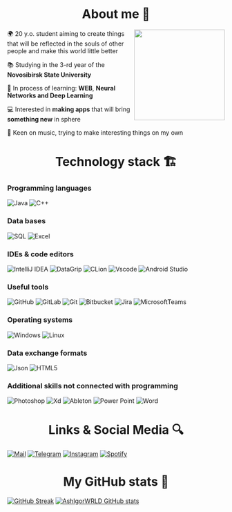 <h1 align="center"> About me 💽 </h1>

<img align="right" src="https://user-images.githubusercontent.com/98206150/153143873-e8756a2f-be80-45ff-93ab-5ce1e91c4761.gif" height="210" />

🌍 20 y.o. student aiming to create things that will be reflected in the souls of other people and make this world little better  

📚 Studying in the 3-rd year of the **Novosibirsk State University**

🌱 In process of learning: **WEB**, **Neural Networks and Deep Learning**

💻 Interested in **making apps** that will bring **something new** in sphere

🎵 Keen on music, trying to make interesting things on my own

<h1 align="center"> Technology stack 🏗️	</h1>

### Programming languages

![Java](https://img.shields.io/badge/-Java-D0D8F7?style=for-the-badge&logo=Java&logoColor=EA2D2F)
![C++](https://img.shields.io/badge/-C++-356094?style=for-the-badge&logo=C&logoColor=FFFFFF)

### Data bases

![SQL](https://img.shields.io/badge/-Postgre_SQL-336791?style=for-the-badge&logo=PostgreSQL&logoColor=FFFFFF)
![Excel](https://img.shields.io/badge/-Excel-007743?style=for-the-badge&logo=MicrosoftExcel&logoColor=FFFFFF)

### IDEs & code editors

![IntelliJ IDEA](https://img.shields.io/badge/-Intellij_idea-BAE1FF?style=for-the-badge&logo=IntellijIdea&logoColor=000000)
![DataGrip](https://img.shields.io/badge/-Data_grip-9378F4?style=for-the-badge&logo=DataGrip&logoColor=000000)
![CLion](https://img.shields.io/badge/-Clion-24C7B5?style=for-the-badge&logo=Clion&logoColor=000000)
![Vscode](https://img.shields.io/badge/-Vscode-2C2C32?style=for-the-badge&logo=VisualStudioCode&logoColor=008BD3)
![Android Studio](https://img.shields.io/badge/-Android_Studio-87BA50?style=for-the-badge&logo=AndroidStudio&logoColor=FFFFFF)

### Useful tools

![GitHub](https://img.shields.io/badge/-GitHub-000000?style=for-the-badge&logo=GitHub&logoColor=FFFFFF)
![GitLab](https://img.shields.io/badge/-GitLab-554488?style=for-the-badge&logo=GitLab&logoColor=FFFFFF)
![Git](https://img.shields.io/badge/-Git-333333?style=for-the-badge&logo=Git&logoColor=F05134)
![Bitbucket](https://img.shields.io/badge/-Bitbucket-0D56C9?style=for-the-badge&logo=Bitbucket&logoColor=FBFFFF)
![Jira](https://img.shields.io/badge/-Jira-0052CC?style=for-the-badge&logo=Jira&logoColor=FFFFFF)
![MicrosoftTeams](https://img.shields.io/badge/-Microsoft_Teams-6E76D4?style=for-the-badge&logo=MicrosoftTeams&logoColor=FFFFFF)

### Operating systems
![Windows](https://img.shields.io/badge/-Windows-4D82E0?style=for-the-badge&logo=Windows&logoColor=FFFFFF)
![Linux](https://img.shields.io/badge/-Linux-7F88A3?style=for-the-badge&logo=Linux&logoColor=000000)

### Data exchange formats

![Json](https://img.shields.io/badge/-Json-0070C0?style=for-the-badge&logo=Json&logoColor=000000)
![HTML5](https://img.shields.io/badge/-Html5-E44D26?style=for-the-badge&logo=Html5&logoColor=FFFFFF)

### Additional skills not connected with programming

![Photoshop](https://img.shields.io/badge/-Photoshop-31A8FF?style=for-the-badge&logo=AdobePhotoshop&logoColor=001E36)
![Xd](https://img.shields.io/badge/-ADOBE_XD-FF61F6?style=for-the-badge&logo=AdobeXd&logoColor=450034)
![Ableton](https://img.shields.io/badge/-Ableton_Live-000000?style=for-the-badge&logo=AbletonLive&logoColor=FFFFFF)
![Power Point](https://img.shields.io/badge/-power_point-CB4424?style=for-the-badge&logo=MicrosoftPowerPoint&logoColor=FFFFFF)
![Word](https://img.shields.io/badge/-Word-2B5797?style=for-the-badge&logo=MicrosoftWord&logoColor=FFFFFF)

<h1 align="center"> Links & Social Media 🔍</h1>

[![Mail](https://img.shields.io/badge/-Mail-EA4335?style=for-the-badge&logo=GMAIL&logoColor=FFFFFF)](mailto:ashigorwrld@gmail.com)
[![Telegram](https://img.shields.io/badge/-Telegram-28A0DC?style=for-the-badge&logo=Telegram&logoColor=FFFFFF)](https://t.me/RoggyAsh)
[![Instagram](https://img.shields.io/badge/-Instagram-D24197?style=for-the-badge&logo=Instagram&logoColor=FFFFFF)](https://www.instagram.com/igor_hw/)
[![Spotify](https://img.shields.io/badge/-Spotify-20D762?style=for-the-badge&logo=Spotify&logoColor=000000)](https://open.spotify.com/user/8c5yeggw3oegh9fgff7io2x2i)

<h1 align="center"> My GitHub stats 📝</h1>

[![GitHub Streak](https://github-readme-streak-stats.herokuapp.com?user=AshIgorWrld&theme=tokyonight&date_format=M%20j%5B%2C%20Y%5D)](https://git.io/streak-stats)
[![AshIgorWRLD GitHub stats](https://github-readme-stats.vercel.app/api?username=AshIgorWRLD&theme=tokyonight)](https://github.com/AshIgorWRLD/github-readme-stats)
